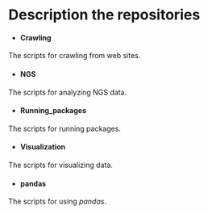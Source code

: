 # Description the repositories
* #### Crawling
The scripts for crawling from web sites.
* #### NGS
The scripts for analyzing NGS data.
* #### Running_packages
The scripts for running packages.
* #### Visualization
The scripts for visualizing data.
* #### pandas
The scripts for using _pandas_.

